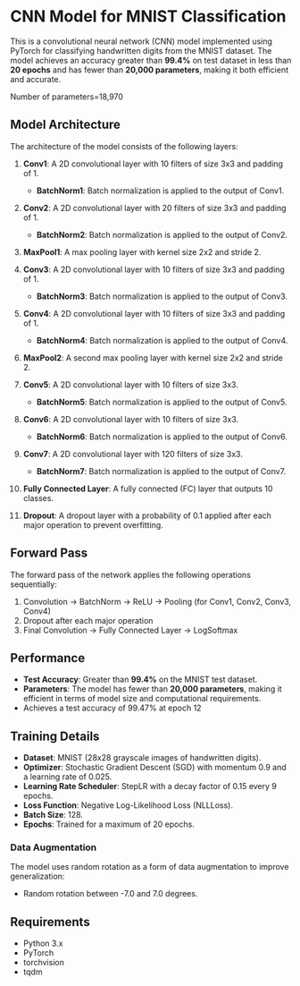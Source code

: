 # CNN Model for MNIST Classification

This is a convolutional neural network (CNN) model implemented using PyTorch for classifying handwritten digits from the MNIST dataset. The model achieves an accuracy greater than **99.4%** on test dataset in less than **20 epochs** and has fewer than **20,000 parameters**, making it both efficient and accurate.

Number of parameters=18,970


## Model Architecture

The architecture of the model consists of the following layers:

1. **Conv1**: A 2D convolutional layer with 10 filters of size 3x3 and padding of 1.
   - **BatchNorm1**: Batch normalization is applied to the output of Conv1.
   
2. **Conv2**: A 2D convolutional layer with 20 filters of size 3x3 and padding of 1.
   - **BatchNorm2**: Batch normalization is applied to the output of Conv2.

3. **MaxPool1**: A max pooling layer with kernel size 2x2 and stride 2.

4. **Conv3**: A 2D convolutional layer with 10 filters of size 3x3 and padding of 1.
   - **BatchNorm3**: Batch normalization is applied to the output of Conv3.

5. **Conv4**: A 2D convolutional layer with 10 filters of size 3x3 and padding of 1.
   - **BatchNorm4**: Batch normalization is applied to the output of Conv4.

6. **MaxPool2**: A second max pooling layer with kernel size 2x2 and stride 2.

7. **Conv5**: A 2D convolutional layer with 10 filters of size 3x3.
   - **BatchNorm5**: Batch normalization is applied to the output of Conv5.

8. **Conv6**: A 2D convolutional layer with 10 filters of size 3x3.
   - **BatchNorm6**: Batch normalization is applied to the output of Conv6.

9. **Conv7**: A 2D convolutional layer with 120 filters of size 3x3.
   - **BatchNorm7**: Batch normalization is applied to the output of Conv7.

10. **Fully Connected Layer**: A fully connected (FC) layer that outputs 10 classes.

11. **Dropout**: A dropout layer with a probability of 0.1 applied after each major operation to prevent overfitting.

## Forward Pass

The forward pass of the network applies the following operations sequentially:

1. Convolution -> BatchNorm -> ReLU -> Pooling (for Conv1, Conv2, Conv3, Conv4)
2. Dropout after each major operation
3. Final Convolution -> Fully Connected Layer -> LogSoftmax



## Performance

- **Test Accuracy**: Greater than **99.4%** on the MNIST test dataset.
- **Parameters**: The model has fewer than **20,000 parameters**, making it efficient in terms of model size and computational requirements.
- Achieves a test accuracy of 99.47% at epoch 12

## Training Details

- **Dataset**: MNIST (28x28 grayscale images of handwritten digits).
- **Optimizer**: Stochastic Gradient Descent (SGD) with momentum 0.9 and a learning rate of 0.025.
- **Learning Rate Scheduler**: StepLR with a decay factor of 0.15 every 9 epochs.
- **Loss Function**: Negative Log-Likelihood Loss (NLLLoss).
- **Batch Size**: 128.
- **Epochs**: Trained for a maximum of 20 epochs.

### Data Augmentation
The model uses random rotation as a form of data augmentation to improve generalization:
- Random rotation between -7.0 and 7.0 degrees.
  
## Requirements

- Python 3.x
- PyTorch
- torchvision
- tqdm

